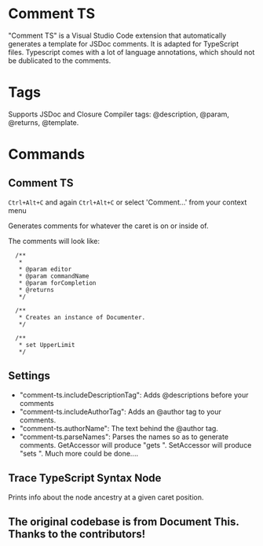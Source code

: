 # Comment TS
"Comment TS" is a Visual Studio Code extension that automatically generates a template for JSDoc comments. It is adapted for TypeScript files. Typescript comes with a lot of language annotations, which should not be dublicated to the comments.

# Tags
Supports JSDoc and Closure Compiler tags: @description, @param, @returns, @template.

# Commands
## Comment TS
`Ctrl+Alt+C` and again `Ctrl+Alt+C`
or select 'Comment...' from your context menu

Generates comments for whatever the caret is on or inside of.

The comments will look like:
```
  /**
   *
   * @param editor
   * @param commandName
   * @param forCompletion
   * @returns
   */

  /**
   * Creates an instance of Documenter.
   */

  /**
   * set UpperLimit
   */
```
## Settings
* "comment-ts.includeDescriptionTag": Adds @descriptions before your comments
* "comment-ts.includeAuthorTag": Adds an @author tag to your comments.
* "comment-ts.authorName": The text behind the @author tag.
* "comment-ts.parseNames": Parses the names so as to generate comments. GetAccessor will produce "gets <name> ". SetAccessor will produce "sets <name> ". Much more could be done....

## Trace TypeScript Syntax Node
Prints info about the node ancestry at a given caret position.

## The original codebase is from Document This. Thanks to the contributors!
